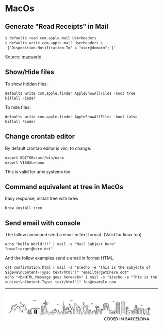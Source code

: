 # MacOs

## Generate "Read Receipts" in Mail

```code
$ defaults read com.apple.mail UserHeaders
$ defaults write com.apple.mail UserHeaders \
'{"Disposition-Notification-To" = "user@domain"; }'
```

Source: [macworld](http://hints.macworld.com/article.php?story=20050512155856402)

## Show/Hide files

To show hidden files:

```code
defaults write com.apple.finder AppleShowAllFiles -bool true
killall Finder
````

To hide files:

```code
defaults write com.apple.finder AppleShowAllFiles -bool false
killall Finder
```

## Change crontab editor

By default crontab editor is vim, to change:

```code
export EDITOR=/usr/bin/nano
export VISUAL=nano
```

This is valid for unix systems too  

## Command equivalent at tree in MacOs

Easy response, install tree with brew

```code
brew install tree
```

## Send email with console

The follow command send a email in text format. (Valid for linux too)  

```code
echo "Hello World!!!" | mail -s "Mail Subject Here" "emailtarget@here.dot"
```

And the follow examples send a email in format HTML.  

```code
cat confirmation.html | mail -s "$(echo -e "This is the subjecto of Sigeva\nContent-Type: text/html")" "emailtarget@here.dot"
echo "<b>HTML Message goes here</b>" | mail -s "$(echo -e "This is the subject\nContent-Type: text/html")" foo@example.com

```

---
<!-- Pit i Collons -->
![Coded In Barcelona](https://raw.githubusercontent.com/leguim-repo/leguim-repo/master/img/currentfooter.png)
